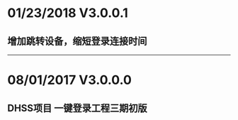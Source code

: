 # 01/23/2018    V3.0.0.1
## 增加跳转设备，缩短登录连接时间
-----------------------------

# 08/01/2017    V3.0.0.0
## DHSS项目 一键登录工程三期初版
